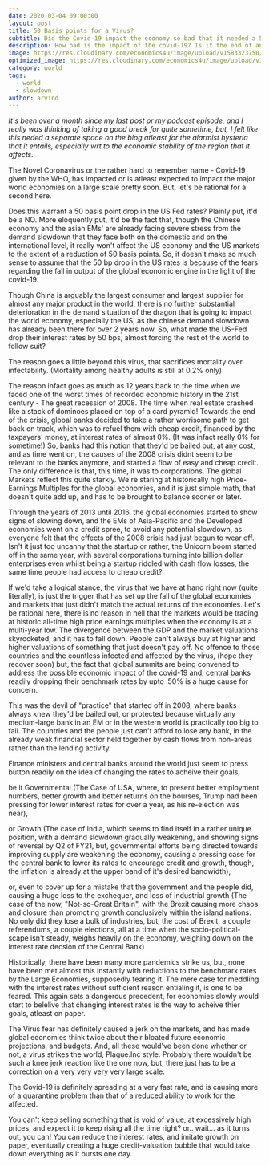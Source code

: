```yaml
---
date: 2020-03-04 09:00:00
layout: post
title: 50 Basis points for a Virus?
subtitle: Did the Covid-19 impact the economy so bad that it needed a 50 bps respite?
description: How bad is the impact of the covid-19? Is it the end of an era?
image: https://res.cloudinary.com/economics4u/image/upload/v1583323750/coronavirus_buu1wl.jpg
optimized_image: https://res.cloudinary.com/economics4u/image/upload/v1583323846/coronavirus_copy_wdmbpr.jpg
category: world
tags:
  - world
  - slowdown
author: arvind
---
```


<em> It's been over a month since my last post or my podcast episode, and I really was thinking of taking a good break for quite sometime, but, I felt like this neded a separate space on the blog atleast for the alarmist hysteria that it entails, especially wrt to the economic stability of the region that it affects.</em>

The Novel Coronavirus or the rather hard to remember name - Covid-19 given by the WHO, has impacted or is atleast expected to impact the major world economies on a large scale pretty soon. But, let's be rational for a second here.

Does this warrant a 50 basis point drop in the US Fed rates? Plainly put, it'd be a NO. More eloquently put, it'd be the fact that, though the Chinese economy and the asian EMs' are already facing severe stress from the demand slowdown that they face both on the domestic and on the international level, it really won't affect the US economy and the US markets to the extent of a reduction of 50 basis points. So, it doesn't make so much sense to assume that the 50 bp drop in the US rates is because of the fears regarding the fall in output of the global economic engine in the light of the covid-19.

Though China is arguably the largest consumer and largest supplier for almost any major product in the world, there is no further substantial deterioration in the demand situation of the dragon that is going to impact the world economy, especially the US, as the chinese demand slowdown has already been there for over 2 years now. So, what made the US-Fed drop their interest rates by 50 bps, almost forcing the rest of the world to follow suit?

The reason goes a little beyond this virus, that sacrifices mortality over infectability. (Mortality among healthy adults is still at 0.2% only)

The reason infact goes as much as 12 years back to the time when we faced one of the worst times of recorded economic history in the 21st century - The great recession of 2008. The time when real estate crashed like a stack of dominoes placed on top of a card pyramid! Towards the end of the crisis, global banks decided to take a rather worrisome path to get back on track, which was to refuel them with cheap credit, financed by the taxpayers' money, at interest rates of almost 0%. (It was infact really 0% for sometime!) So, banks had this notion that they'd be bailed out, at any cost, and as time went on, the causes of the 2008 crisis didnt seem to be relevant to the banks anymore, and started a flow of easy and cheap credit. The only difference is that, this time, it was to corporations. The global Markets reflect this quite starkly. We're staring at historically high Price-Earnings Multiples for the global economies, and it is just simple math, that doesn't quite add up, and has to be brought to balance sooner or later.

Through the years of 2013 until 2016, the global economies started to show signs of slowing down, and the EMs of Asia-Pacific and the Developed economies went on a credit spree, to avoid any potential slowdown, as everyone felt that the effects of the 2008 crisis had just begun to wear off. Isn't it just too uncanny that the startup or rather, the Unicorn boom started off in the same year, with several corporations turning into billion dollar enterprises even whilst being a startup riddled with cash flow losses, the same time people had access to cheap credit?

If we'd take a logical stance, the virus that we have at hand right now (quite literally), is just the trigger that has set up the fall of the global economies and markets that just didn't match the actual returns of the economies. Let's be rational here, there is no reason in hell that the markets would be trading at historic all-time high price earnings multiples when the economy is at a multi-year low. The divergence between the GDP and the market valuations skyrocketed, and it has to fall down. People can't always buy at higher and higher valuations of something that just doesn't pay off. No offence to those countries and the countless infected and affected by the virus, (hope they recover soon) but, the fact that global summits are being convened to address the possible economic impact of the covid-19 and, central banks readily dropping their benchmark rates by upto .50% is a huge cause for concern.

This was the devil of "practice" that started off in 2008, where banks always knew they'd be bailed out, or protected because virtually any medium-large bank in an EM or in the western world is practically too big to fail. The countries and the people just can't afford to lose any bank, in the already weak financial sector held together by cash flows from non-areas rather than the lending activity. 

Finance ministers and central banks around the world just seem to press button readily on the idea of changing the rates to acheive their goals,

be it Governmental (The Case of USA, where, to present better employment numbers, better growth and better returns on the bourses, Trump had been pressing for lower interest rates for over a year, as his re-election was near),

or Growth (The case of India, which seems to find itself in a rather unique position, with a demand slowdown gradually weakening, and showing signs of reversal by Q2 of FY21, but, governmental efforts being directed towards improving supply are weakening the economy, causing a pressing case for the central bank to lower its rates to encourage credit and growth, though, the inflation is already at the upper band of it's desired bandwidth),

or, even to cover up for a mistake that the government and the people did, causing a huge loss to the exchequer, and loss of industrial growth (The case of the now, "Not-so-Great Britain", with the Brexit causing more chaos and closure than promoting growth conclusively within the island nations. No only did they lose a bulk of industries, but, the cost of Brexit, a couple referendums, a couple elections, all at a time when the socio-political-scape isn't steady, weighs heavily on the economy, weighing down on the Interest rate decsion of the Central Bank)

Historically, there have been many more pandemics strike us, but, none have been met almost this instantly with reductions to the benchmark rates by the Large Economies, supposedly fearing it. The mere case for meddling with the interest rates without sufficient reason entialing it, is one to be feared. This again sets a dangerous precedent, for economies slowly would start to belelive that changing interest rates is the way to acheive thier goals, atleast on paper.

The Virus fear has definitely caused a jerk on the markets, and has made global economies think twice about their bloated future economic projections, and budgets. And, all these would've been done whether or not, a virus strikes the world, Plague.Inc style. Probably there wouldn't be such a knee jerk reaction like the one now, but, there just has to be a correction on a very very very very large scale.

The Covid-19 is definitely spreading at a very fast rate, and is causing more of a quarantine problem than that of a reduced ability to work for the affected.

You can't keep selling something that is void of value, at excessively high prices, and expect it to keep rising all the time right? or.. wait... as it turns out, you can! You can reduce the interest rates, and imitate growth on paper, eventually creating a huge credit-valuation bubble that would take down everything as it bursts one day.

